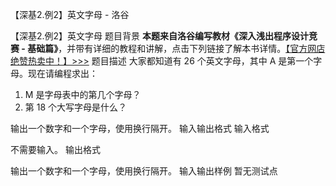 



【深基2.例2】英文字母 - 洛谷














【深基2.例2】英文字母
题目背景
**本题来自洛谷编写教材《深入浅出程序设计竞赛 - 基础篇》**，并带有详细的教程和讲解，点击下列链接了解本书详情。[【官方网店绝赞热卖中！】>>>](https://item.taobao.com/item.htm?id=637730514783)
题目描述
大家都知道有 $26$ 个英文字母，其中 A 是第一个字母。现在请编程求出：

1. M 是字母表中的第几个字母？
2. 第 $18$ 个大写字母是什么？

输出一个数字和一个字母，使用换行隔开。
输入输出格式
输入格式

不需要输入。
输出格式

输出一个数字和一个字母，使用换行隔开。
输入输出样例
暂无测试点







